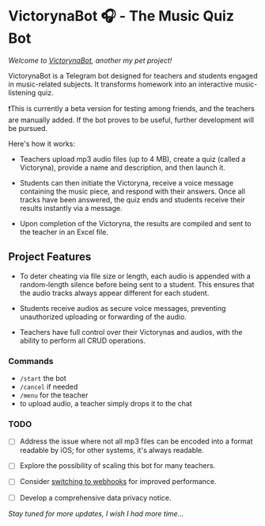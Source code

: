 # VictorynaBot 🎧 - The Music Quiz Bot

*Welcome to [VictorynaBot](https://t.me/AcademyVictorynaBot), another my pet project!*

VictorynaBot is a Telegram bot designed for teachers and students engaged in music-related subjects. It transforms homework into an interactive music-listening quiz.

❗️This is currently a beta version for testing among friends, and the teachers are manually added.
If the bot proves to be useful, further development will be pursued.

Here's how it works:

- Teachers upload mp3 audio files (up to 4 MB), create a quiz (called a Victoryna), provide a name and description, and then launch it.

- Students can then initiate the Victoryna, receive a voice message containing the music piece, and respond with their answers. Once all tracks have been answered, the quiz ends and students receive their results instantly via a message.

- Upon completion of the Victoryna, the results are compiled and sent to the teacher in an Excel file.

## Project Features

- To deter cheating via file size or length, each audio is appended with a random-length silence before being sent to a student. This ensures that the audio tracks always appear different for each student.

- Students receive audios as secure voice messages, preventing unauthorized uploading or forwarding of the audio.

- Teachers have full control over their Victorynas and audios, with the ability to perform all CRUD operations.

### Commands

- `/start` the bot
- `/cancel` if needed
- `/menu` for the teacher
- to upload audio, a teacher simply drops it to the chat

### TODO

- [ ] Address the issue where not all mp3 files can be encoded into a format readable by iOS; for other systems, it's always readable.

- [ ] Explore the possibility of scaling this bot for many teachers.

- [ ] Consider [switching to webhooks](https://github.com/python-telegram-bot/python-telegram-bot/wiki/Webhooks) for improved performance.

- [ ] Develop a comprehensive data privacy notice.

*Stay tuned for more updates, I wish I had more time...*
